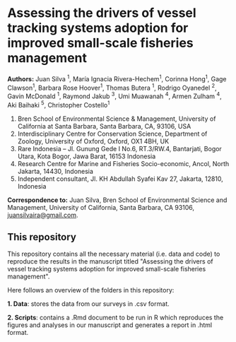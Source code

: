 # Assessing the drivers of vessel tracking systems adoption for improved small-scale fisheries management

__Authors:__ Juan Silva <sup>1</sup>, María Ignacia Rivera-Hechem<sup>1</sup>, Corinna Hong<sup>1</sup>, Gage Clawson<sup>1</sup>, Barbara Rose Hoover<sup>1</sup>, 
Thomas Butera <sup>1</sup>, Rodrigo Oyanedel <sup>2</sup>, Gavin McDonald <sup>1</sup>, Raymond Jakub <sup>3</sup>, Umi Muawanah <sup>4</sup>, Armen Zulham <sup>4</sup>, Aki Baihaki <sup>5</sup>, Christopher Costello<sup>1</sup>

1. Bren School of Environmental Science & Management, University of California at Santa Barbara, Santa Barbara, CA, 93106, USA
2. Interdisciplinary Centre for Conservation Science, Department of Zoology, University of Oxford, Oxford, OX1 4BH, UK
3. Rare Indonesia – Jl. Gunung Gede I No.6, RT.3/RW.4, Bantarjati, Bogor Utara, Kota Bogor, Jawa Barat, 16153 Indonesia
4. Research Centre for Marine and Fisheries Socio-economic, Ancol, North Jakarta, 14430, Indonesia
5. Independent consultant, Jl. KH Abdullah Syafei Kav 27, Jakarta, 12810, Indonesia


__Correspondence to:__ Juan Silva, Bren School of Environmental Science and Management, University of California, Santa Barbara, CA 93106, juansilvaira@gmail.com.

## This repository

This repository contains all the necessary material (i.e. data and code) to reproduce the results in the manuscript titled "Assessing the drivers of vessel tracking systems adoption for improved small-scale fisheries management". 

Here follows an overview of the folders in this repository:

**1. Data**: stores the data from our surveys in .csv format.

**2. Scripts**: contains a .Rmd document to be run in R which reproduces the figures and analyses in our manuscript and generates a report in .html format. 


